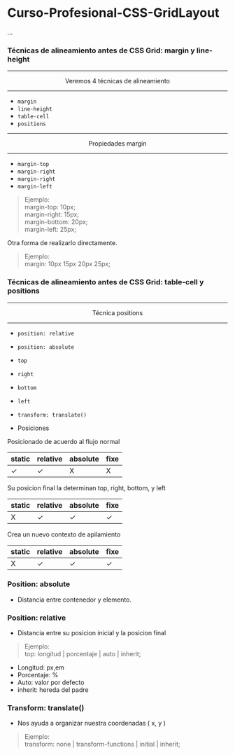 # Curso-Profesional-CSS-GridLayout

...

### Técnicas de alineamiento antes de CSS Grid: margin y line-height


***

<center>Veremos 4 técnicas de alineamiento</center>

***

- `margin` 
- `line-height`
- `table-cell`
- `positions`

***

<center>Propiedades margin</center>

***

- `margin-top` 
- `margin-right`
- `margin-right`
- `margin-left`

> Ejemplo:  
margin-top: 10px;  
margin-right: 15px;  
margin-bottom: 20px;  
margin-left: 25px;

Otra forma de realizarlo directamente.  
> Ejemplo:  
margin: 10px 15px 20px 25px;

### Técnicas de alineamiento antes de CSS Grid: table-cell y positions

***

<center>Técnica positions</center>

***

- `position: relative` 
- `position: absolute`
- `top`
- `right`
- `bottom`
- `left`
- `transform: translate()`  

- Posiciones

Posicionado de acuerdo al flujo normal

| static | relative | absolute | fixe |
| ----- | --- | ---- | --- |
|   ✓  |  ✓  |   X   |  X  |

Su posicion final la determinan top, right, bottom, y left

| static | relative | absolute | fixe |
| ----- | --- | ---- | --- |
|   X  |  ✓  |  ✓    |  ✓  |

Crea un nuevo contexto de apilamiento

| static | relative | absolute | fixe |
| ----- | --- | ---- | --- |
|   X  |  ✓  |  ✓    |  ✓  |

### Position: absolute
- Distancia entre contenedor y elemento.

### Position: relative
- Distancia entre su posicion inicial y la posicion final

> Ejemplo:  
top: longitud | porcentaje | auto | inherit;

- Longitud: px,em
- Porcentaje: %
- Auto: valor por defecto
- inherit: hereda del padre

### Transform: translate()

- Nos ayuda a organizar nuestra coordenadas ( x, y )

> Ejemplo:  
transform: none | transform-functions | initial | inherit;